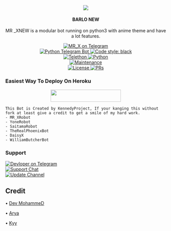 <p align="center">
  <img src="https://telegra.ph/file/77b2be38be8f2ad8a185a.jpg">
</p>

<h4><p align="center"> BARLO NEW </p></h4>

<p align="center">MR _XNEW is a modular bot running on python3 with anime theme and have a lot features.</p>

<p align="center">
<a href="https://t.me/MR_X_8_Bot"> <img src="https://img.shields.io/badge/MR_X-Robot-blue?&logo=telegram" alt="MR_X on Telegram" /> </a><br>
<a href="https://python-telegram-bot.org"> <img src="https://img.shields.io/badge/PTB-13.10-white?&style=flat-round&logo=github" alt="Python Telegram Bot" /> </a>
<a href="https://github.com/psf/black"><img alt="Code style: black" src="https://img.shields.io/badge/code%20style-black-000000.svg"></a><br>
<a href="https://docs.telethon.dev"> <img src="https://img.shields.io/badge/Telethon-1.24.0-red?&style=flat-round&logo=github" alt="Telethon" /> </a>
<a href="https://docs.python.org"> <img src="https://img.shields.io/badge/Python-3.10.1-purple?&style=flat-round&logo=python" alt="Python" /> </a><br>
<a href="https://github.com/crsti0/MR_X"> <img src="https://img.shields.io/badge/Maintained-Yes-yellow.svg" alt="Maintenance" /> </a><br>
<a href="https://github.com/crsti0/MR_X/blob/main/LICENSE"> <img src="https://img.shields.io/badge/License-GPLv3-blue.svg" alt="License" /> </a>
<a href="https://makeapullrequest.com"> <img src="https://img.shields.io/badge/PRs-Welcome-blue.svg?style=flat-round" alt="PRs" /> </a>
</p>

### Easiest Way To Deploy On Heroku 

<p align="center"><a href="https://heroku.com/deploy?template=https://github.com/crsti0/BARLOoO"> <img src="https://img.shields.io/badge/Deploy%20To%20Heroku-blue?style=for-the-badge&logo=heroku" width="220" height="38.45"/></a></p>

```
This Bot is Created by KennedyProject, If your kanging this without fork at least give a credit to get a smile of my hard work. 
- MR_XRobot
- YoneRobot
- SaitamaRobot 
- TheRealPhoenixBot
- DaisyX 
- WilliamButcherBot
```

### Support
<p>
<a href="https://t.me/bar_lo0o0"> <img src="https://img.shields.io/badge/Devloper-blue?&logo=telegram" alt="Devloper on Telegram" /> </a><br>
<a href="https://t.me/bar_lo0o"> <img src="https://img.shields.io/badge/Support-Chat-blue?&logo=telegram" alt="Support Chat" /> </a><br>
<a href="https://t.me/bar_lo0o0o0o0o"> <img src="https://img.shields.io/badge/Update-Channel-blue?&logo=telegram" alt="Update Channel" /> </a><br>
</p>

## Credit 

• [Dev MohammeD](https://github.com/crsti0)

• [Arya](https://github.com/Aryazakaria01)

• [Kyy](https://github.com/zxcskyy)
